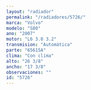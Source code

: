```yaml
---
layout: "radiador"
permalink: "/radiadores/5726/"
marca: "Volvo"
modelo: "S80"
ano: "2007"
motor: "L6 3.0 3.2"
transmision: "Automática"
parte: "65615A"
clima: "Con clima"
alto: "26 3/8"
ancho: "17 3/8"
observaciones: ""
id: "5726"
---
```


